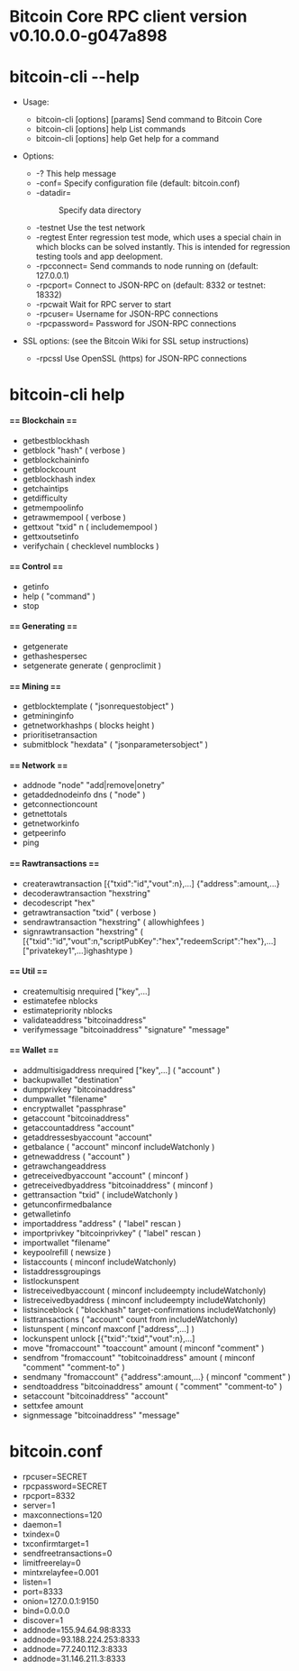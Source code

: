 # Bitcoin Core RPC client version v0.10.0.0-g047a898

# bitcoin-cli --help

- Usage:
  - bitcoin-cli [options] <command> [params]  Send command to Bitcoin Core
  - bitcoin-cli [options] help                List commands
  - bitcoin-cli [options] help <command>      Get help for a command

- Options:
  - -?                     This help message
  - -conf=<file>           Specify configuration file (default: bitcoin.conf)
  - -datadir=<dir>         Specify data directory
  - -testnet               Use the test network
  - -regtest               Enter regression test mode, which uses a special chain in which blocks can be solved instantly. This is intended for regression testing tools and app deelopment.
  - -rpcconnect=<ip>       Send commands to node running on <ip> (default: 127.0.0.1)
  - -rpcport=<port>        Connect to JSON-RPC on <port> (default: 8332 or testnet: 18332)
  - -rpcwait               Wait for RPC server to start
  - -rpcuser=<user>        Username for JSON-RPC connections
  - -rpcpassword=<pw>      Password for JSON-RPC connections

- SSL options: (see the Bitcoin Wiki for SSL setup instructions)
  - -rpcssl                Use OpenSSL (https) for JSON-RPC connections

# bitcoin-cli help

#### == Blockchain ==
- getbestblockhash
- getblock "hash" ( verbose )
- getblockchaininfo
- getblockcount
- getblockhash index
- getchaintips
- getdifficulty
- getmempoolinfo
- getrawmempool ( verbose )
- gettxout "txid" n ( includemempool )
- gettxoutsetinfo
- verifychain ( checklevel numblocks )

#### == Control ==
- getinfo
- help ( "command" )
- stop

#### == Generating ==
- getgenerate
- gethashespersec
- setgenerate generate ( genproclimit )

#### == Mining ==
- getblocktemplate ( "jsonrequestobject" )
- getmininginfo
- getnetworkhashps ( blocks height )
- prioritisetransaction <txid> <priority delta> <fee delta>
- submitblock "hexdata" ( "jsonparametersobject" )

#### == Network ==
- addnode "node" "add|remove|onetry"
- getaddednodeinfo dns ( "node" )
- getconnectioncount
- getnettotals
- getnetworkinfo
- getpeerinfo
- ping

#### == Rawtransactions ==
- createrawtransaction [{"txid":"id","vout":n},...] {"address":amount,...}
- decoderawtransaction "hexstring"
- decodescript "hex"
- getrawtransaction "txid" ( verbose )
- sendrawtransaction "hexstring" ( allowhighfees )
- signrawtransaction "hexstring" ( [{"txid":"id","vout":n,"scriptPubKey":"hex","redeemScript":"hex"},...] ["privatekey1",...]ighashtype )

#### == Util ==
- createmultisig nrequired ["key",...]
- estimatefee nblocks
- estimatepriority nblocks
- validateaddress "bitcoinaddress"
- verifymessage "bitcoinaddress" "signature" "message"

#### == Wallet ==
- addmultisigaddress nrequired ["key",...] ( "account" )
- backupwallet "destination"
- dumpprivkey "bitcoinaddress"
- dumpwallet "filename"
- encryptwallet "passphrase"
- getaccount "bitcoinaddress"
- getaccountaddress "account"
- getaddressesbyaccount "account"
- getbalance ( "account" minconf includeWatchonly )
- getnewaddress ( "account" )
- getrawchangeaddress
- getreceivedbyaccount "account" ( minconf )
- getreceivedbyaddress "bitcoinaddress" ( minconf )
- gettransaction "txid" ( includeWatchonly )
- getunconfirmedbalance
- getwalletinfo
- importaddress "address" ( "label" rescan )
- importprivkey "bitcoinprivkey" ( "label" rescan )
- importwallet "filename"
- keypoolrefill ( newsize )
- listaccounts ( minconf includeWatchonly)
- listaddressgroupings
- listlockunspent
- listreceivedbyaccount ( minconf includeempty includeWatchonly)
- listreceivedbyaddress ( minconf includeempty includeWatchonly)
- listsinceblock ( "blockhash" target-confirmations includeWatchonly)
- listtransactions ( "account" count from includeWatchonly)
- listunspent ( minconf maxconf  ["address",...] )
- lockunspent unlock [{"txid":"txid","vout":n},...]
- move "fromaccount" "toaccount" amount ( minconf "comment" )
- sendfrom "fromaccount" "tobitcoinaddress" amount ( minconf "comment" "comment-to" )
- sendmany "fromaccount" {"address":amount,...} ( minconf "comment" )
- sendtoaddress "bitcoinaddress" amount ( "comment" "comment-to" )
- setaccount "bitcoinaddress" "account"
- settxfee amount
- signmessage "bitcoinaddress" "message"


# bitcoin.conf
- rpcuser=SECRET
- rpcpassword=SECRET
- rpcport=8332
- server=1
- maxconnections=120
- daemon=1
- txindex=0
- txconfirmtarget=1
- sendfreetransactions=0
- limitfreerelay=0
- mintxrelayfee=0.001
- listen=1
- port=8333
- onion=127.0.0.1:9150
- bind=0.0.0.0
- discover=1
- addnode=155.94.64.98:8333
- addnode=93.188.224.253:8333
- addnode=77.240.112.3:8333
- addnode=31.146.211.3:8333
